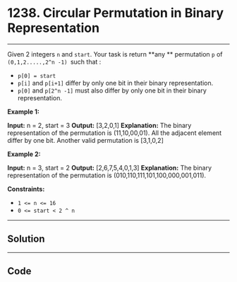# 1238. Circular Permutation in Binary Representation

---

Given 2 integers `n` and `start`. Your task is return **any ** permutation `p` of `(0,1,2.....,2^n -1) `such that :

  * `p[0] = start`
  * `p[i]` and `p[i+1]` differ by only one bit in their binary representation.
  * `p[0]` and `p[2^n -1]` must also differ by only one bit in their binary representation.



 

**Example 1:**


**Input:** n = 2, start = 3
**Output:** [3,2,0,1]
**Explanation:** The binary representation of the permutation is (11,10,00,01). 
All the adjacent element differ by one bit. Another valid permutation is [3,1,0,2]


**Example 2:**


**Input:** n = 3, start = 2
**Output:** [2,6,7,5,4,0,1,3]
**Explanation:** The binary representation of the permutation is (010,110,111,101,100,000,001,011).


 

**Constraints:**

  * `1 <= n <= 16`
  * `0 <= start < 2 ^ n`

---

## Solution



---

## Code
```python


```